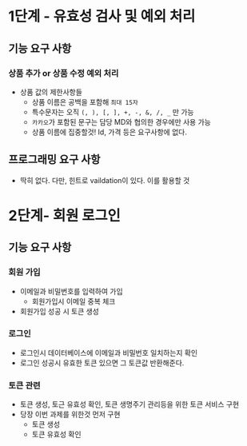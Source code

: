 # 1단계 - 유효성 검사 및 예외 처리
## 기능 요구 사항
### 상품 추가 or 상품 수정 예외 처리
- 상품 값의 제한사항들
  - 상품 이름은 공백을 포함해 `최대 15자`
  - 특수문자는 오직 `(, ), [, ], +, -, &, /, _` 만 가능
  - `카카오`가 포함된 문구는 담당 MD와 협의한 경우에만 사용 가능
  - 상품 이름에 집중할것! Id, 가격 등은 요구사항에 없다. 
## 프로그래밍 요구 사항
- 딱히 없다. 다만, 힌트로 vaildation이 있다. 이를 활용할 것

# 2단계- 회원 로그인
## 기능 요구 사항
### 회원 가입
- 이메일과 비밀번호를 입력하여 가입
  - 회원가입시 이메일 중복 체크
- 회원가입 성공 시 토큰 생성
### 로그인
- 로그인시 데이터베이스에 이메일과 비밀번호 일치하는지 확인
- 로그인 성공시 유효한 토큰 있으면 그 토큰값 반환해준다.
### 토큰 관련
- 토큰 생성, 토근 유효성 확인, 토큰 생명주기 관리등을 위한 토큰 서비스 구현
- 당장 이번 과제를 위한것 먼저 구현
  - 토큰 생성
  - 토큰 유효성 확인 
